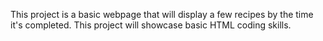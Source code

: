 This project is a basic webpage that will display a few recipes by the time it's completed. This project will showcase basic HTML coding skills.